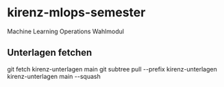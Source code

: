 # kirenz-mlops-semester
Machine Learning Operations Wahlmodul 

## Unterlagen fetchen
git fetch kirenz-unterlagen main
git subtree pull --prefix kirenz-unterlagen kirenz-unterlagen main --squash
